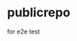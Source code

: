 # publicrepo
for e2e test









































































































































































































































































































































































































































































































































































































































































































































































































































































































































































































































































































































































































































































































































































































































































































































































































































































































































































































































































































































































































































































































































































































































































































































































































































































































































































































































































































































































































































































































































































































































































































































































































































































































































































































































































































































































































































































































































































































































































































































































































































































































































































































































































































































































































































































































































































































































































































































































































































































































































































































































































































































































































































































































































































































































































































































































































































































































































































































































